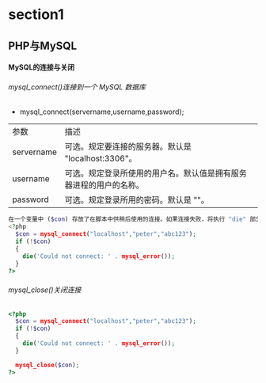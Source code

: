 # section1

## PHP与MySQL

#### MySQL的连接与关闭

###### mysql_connect()连接到一个 MySQL 数据库

* mysql_connect(servername,username,password);

<table>
<tr><td>参数</td><td>描述</td></tr>
<tr><td>servername</td><td>可选。规定要连接的服务器。默认是 "localhost:3306"。</td></tr>
<tr><td>username</td><td>可选。规定登录所使用的用户名。默认值是拥有服务器进程的用户的名称。</td></tr>
<tr><td>password</td><td>可选。规定登录所用的密码。默认是 ""。</td></tr>
</table>

```php
在一个变量中 ($con) 存放了在脚本中供稍后使用的连接。如果连接失败，将执行 "die" 部分：
<?php
  $con = mysql_connect("localhost","peter","abc123");
  if (!$con)
  {
    die('Could not connect: ' . mysql_error());
  }
?>
```

###### mysql_close()关闭连接

```php
<?php
  $con = mysql_connect("localhost","peter","abc123");
  if (!$con)
  {
    die('Could not connect: ' . mysql_error());
  }

  mysql_close($con);
?>
```